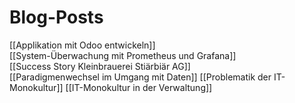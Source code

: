 # Blog-Posts

[[Applikation mit Odoo entwickeln]]\
[[System-Überwachung mit Prometheus und Grafana]]\
[[Success Story Kleinbrauerei Stiärbiär AG]]\
[[Paradigmenwechsel im Umgang mit Daten]]
[[Problematik der IT-Monokultur]]
[[IT-Monokultur in der Verwaltung]]